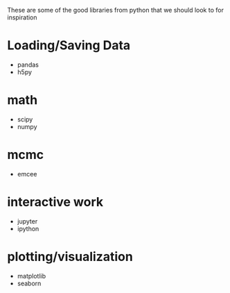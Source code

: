 These are some of the good libraries from python that we should look to for inspiration

# Loading/Saving Data
* pandas
* h5py

# math
* scipy
* numpy

# mcmc
* emcee

# interactive work
* jupyter
* ipython

# plotting/visualization
* matplotlib
* seaborn
